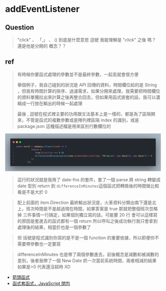 # addEventListener

## Question

> "click" 、 「,」 、 ()
> 到底是什麼意思 逗號 我能理解是 "click" 之後 嗎？
> 還是他是分開的 概念？？

## ref

> 有時候你要函式處理的參數並不是最終參數，一起丟就會很方便
>
> 舉個例子，我自己碰到的狀況是 API 回傳的資料，時間欄位給的是 String ，但我有時間計算的排序、過濾需求，如果分開來處理，我需要把時間欄位的資料單獨拉出來計算之後再整合回去，但如果用函式嵌套的話，我可以濃縮成一行放在輸出的時候一起處理
>
> 最後 , 逗號在程式裡主要的功用跟文法基本上是一樣的，都是為了區隔開來，不管是函式的複數參數或是陣列裡區隔 index 的識別，或是 package.json 這種描述檔是用來區別行數欄位的

![calctime](./images/calcTime.png)

> 這行的狀況就是我用了 date-fns 的套件，套了一個 parse 將 string 轉變成 date 型別 return 到 `differenceInMinutes`這個函式把轉換後的時間做比較看是不是大於 0

> 配上前面的 item.Direction 最終輸出狀況是，火車資料分類出南下還是北上，班次時間是不是超過現在時間，如果答案是 true 那就把整個班次忽略掉
> 三件事情一行搞定，如果個別獨立寫的話，可能要 20 行
> 會可以這樣寫的原因是套進去的函式都有一個 return 所以呼叫之後成功執行我只會拿到處理後的結果，相當於也是一個參數了

> 但 括號是程式識別你寫的是不是一個 function 的重要依據，所以即便你不需要帶參數也一定要寫

> differenceInMinutes 也是帶了兩個參數進去，前後概念是減數和被減數的差別，後者我帶了一個 New Date 抓一次當前系統時間，兩者相減的結果如果是>0 代表還沒超時 XD

- [箭頭函式](https://wcc723.github.io/javascript/2017/12/21/javascript-es6-arrow-function/)
- [函式套函式，JavaScript 閉包](https://coolshell.cn/articles/6731.html)

